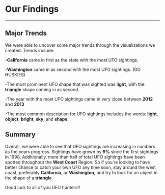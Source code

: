 # Our Findings
---

## Major Trends

We were able to uncover some major trends through the visualizations we created. Trends include:

-**California** came in first as the state with the most UFO sightings.

-**Washington** came in as second with the most UFO sightings. (GO HUSKIES)

-The most prominent UFO shape that was sighted was **light**, with the **triangle** shape coming in as second.

-The year with the most UFO sightings came in very close between **2012** and **2013**

-The most common description for UFO sightings includes the words: **light**, **object**, **bright**, **sky**, and **shape**.

## Summary

Overall, we were able to see that UFO sightings are increasing in numbers as the years progress. Sightings have grown by **9%** since the first sightings in 1998. Additionally, more than half of total UFO sightings have been spotted throughout the **West Coast** Region. So if you're looking to have better chance to catch your own UFO any time soon, stay around the west coast, preferably **California**, or **Washington**, and try to look for an object in the shape of a **triangle**.

Good luck to all of you UFO hunters!!
